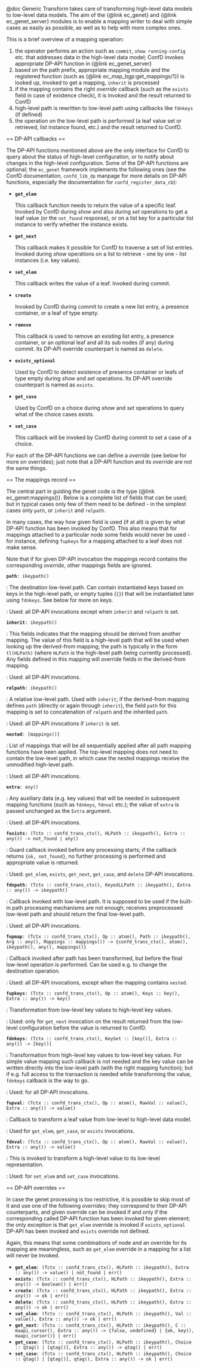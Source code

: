 @doc Generic Transform takes care of transforming high-level data models to low-level data
models.  The aim of the {@link ec_genet} and {@link ec_genet_server} modules is to enable
a mapping writer to deal with simple cases as easily as possible, as well as to help with
more complex ones.

This is a brief overview of a mapping operation:

 1. the operator performs an action such as `commit`, `show running-config`
    etc. that addresses data in the high-level data model; ConfD invokes
    appropriate DP-API function in {@link ec_genet_server}
 2. based on the path prefix, appropriate mapping module and the registered
    function (such as {@link ec_map_bgp:get_mappings/1}) is looked up, invoked
    to get a mapping, `inherit` is processed
 3. if the mapping contains the right *override* callback (such as the `exists`
    field in case of existence check), it is invoked and the result returned to
    ConfD
 4. high-level path is rewritten to low-level path using callbacks like
    `fdnkeys` (if defined)
 5. the operation on the low-level path is performed (a leaf value set or
    retrieved, list instance found, etc.) and the result returned to ConfD.

== DP-API callbacks ==

The DP-API functions mentioned above are the only interface for ConfD to query
about the status of high-level configuration, or to notify about changes in the
high-level configuration. Some of the DP-API functions are optional; the
`ec_genet` framework implements the following ones (see the ConfD
documentation, `confd_lib_dp` manpage for more details on DP-API functions,
especially the documentation for `confd_register_data_cb`):

 * **`get_elem`**

    This callback function needs to return the value of a specific
    leaf. Invoked by ConfD during *show* and also during *set*
    operations to get a leaf value (or the `not_found` response), or on a list
    key for a particular list instance to verify whether the instance exists.

 * **`get_next`**

    This callback makes it possible for ConfD to traverse a set of list
    entries. Invoked during *show* operations on a list to retrieve -
    one by one - list instances (i.e. key values).

 * **`set_elem`**

    This callback writes the value of a leaf. Invoked during commit.

 * **`create`**

    Invoked by ConfD during commit to create a new list entry, a presence
    container, or a leaf of type empty.

 * **`remove`**

    This callback is used to remove an existing list entry, a presence
    container, or an optional leaf and all its sub nodes (if any) during
    commit. Its DP-API override counterpart is named as `delete`.

 * **`exists_optional`**

    Used by ConfD to detect existence of presence container or leafs of type
    empty during *show* and *set* operations. Its DP-API override
    counterpart is named as `exists`.

 * **`get_case`**

    Used by ConfD on a choice during *show* and *set* operations
    to query what of the choice cases exists.

 * **`set_case`**

    This callback will be invoked by ConfD during commit to set a case of a
    choice.

For each of the DP-API functions we can define a *override* (see below for more
on overrides); just note that a DP-API function and its *override* are not the
same things.


== The mappings record ==

The central part in guiding the genet code is the type {@link
ec_genet:mappings()}. Below is a complete list of fields that can be used; but
in typical cases only few of them need to be defined - in the simplest cases
only `path`, or `inherit` and `relpath`.

In many cases, the way how given field is used (if at all) is given by what
DP-API function has been invoked by ConfD. This also means that for mappings
attached to a particular node some fields would never be used - for instance,
defining `fupkeys` for a mapping attached to a leaf does not make sense.

Note that if for given DP-API invocation the mappings record contains the
corresponding *override*, other mappings fields are ignored.

**`path`**`: ikeypath()`

:  The destination low-level path. Can contain instantiated keys based on keys
   in the high-level path, or empty tuples (`{}`) that will be instantiated
   later using `fdnkeys`. See below for more on keys.

: Used: all DP-API invocations except when `inherit` and `relpath` is set.

**`inherit`**`: ikeypath()`

:  This fields indicates that the mapping should be derived from another
   mapping. The value of this field is a high-level path that will be used when
   looking up the derived-from mapping; the path is typically in the form
   `tl(HLPath)` (where `HLPath` is the high-level path being currently
   processed). Any fields defined in this mapping will override fields in the
   derived-from mapping.

:  Used: all DP-API invocations.

**`relpath`**`: ikeypath()`

:  A relative low-level path. Used with `inherit`; if the derived-from mapping
   defines `path` (directly or again through `inherit`), the field `path` for
   this mapping is set to concatenation of `relpath` and the inherited `path`.

:  Used: all DP-API invocations if `inherit` is set.

**`nested`**`: [mappings()]`

:  List of mappings that will be all sequentially applied after all path
   mapping functions have been applied. The top-level mapping does not need to
   contain the low-level path, in which case the nested mappings receive the
   unmodified high-level path.

:  Used: all DP-API invocations.

**`extra`**`: any()`

:  Any auxiliary data (e.g. key values) that will be needed in subsequent
   mapping functions (such as `fdnkeys`, `fdnval` etc.); the value of `extra`
   is passed unchanged as the `Extra` argument.

:  Used: all DP-API invocations.

**`fexists`**`: (Tctx :: confd_trans_ctx(), HLPath :: ikeypath(), Extra :: any()) -> not_found | any()`

:  Guard callback invoked before any processing starts; if the callback returns
   `{ok, not_found}`, no further processing is performed and appropriate value
   is returned.

:  Used: `get_elem`, `exists`, `get_next`, `get_case`, and `delete` DP-API
   invocations.

**`fdnpath`**`: (Tctx :: confd_trans_ctx(), KeyedLLPath :: ikeypath(), Extra :: any()) -> ikeypath()`

:  Callback invoked with low-level path. It is supposed to be used if the
   built-in path processing mechanisms are not enough; receives preprocessed
   low-level path and should return the final low-level path.

:  Used: all DP-API invocations.

**`fopmap`**`: (Tctx :: confd_trans_ctx(), Op :: atom(), Path :: ikeypath(), Arg :: any(), Mappings :: mappings()) -> {confd_trans_ctx(), atom(), ikeypath(), any(), mappings()}`

:  Callback invoked after path has been transformed, but before the final
   low-level operation is performed. Can be used e.g. to change the destination
   operation.

:  Used: all DP-API invocations, except when the mapping contains `nested`.

**`fupkeys`**`: (Tctx :: confd_trans_ctx(), Op :: atom(), Keys :: key(), Extra :: any()) -> key()`

:  Transformation from low-level key values to high-level key values.

:  Used: only for `get_next` invocation on the result returned from the
   low-level configuration before the value is returned to ConfD.

**`fdnkeys`**`: (Tctx :: confd_trans_ctx(), KeySet :: [key()], Extra :: any()) -> [key()]`

:  Transformation from high-level key values to low-level key values. For
   simple value mapping such callback is not needed and the key value can be
   written directly into the low-level path (with the right mapping function);
   but if e.g. full access to the transaction is needed while transforming the
   value, `fdnkeys` callback is the way to go.

:  Used: for all DP-API invocations.

**`fupval`**`: (Tctx :: confd_trans_ctx(), Op :: atom(), RawVal :: value(), Extra :: any()) -> value()`

:  Callback to transform a leaf value from low-level to high-level data model.

:  Used for `get_elem`, `get_case`, or `exists` invocations.

**`fdnval`**`: (Tctx :: confd_trans_ctx(), Op :: atom(), RawVal :: value(), Extra :: any()) -> value()`

:  This is invoked to transform a high-level value to its low-level
   representation.

:  Used: for `set_elem` and `set_case` invocations.


== DP-API overrides ==

In case the genet processing is too restrictive, it is possible to skip most of
it and use one of the following *overrides*; they correspond to their DP-API
counterparts, and given override can be invoked if and only if the
corresponding called DP-API function has been invoked for given element; the
only exception is that `get_elem` override is invoked if `exists_optional`
DP-API has been invoked and `exists` override not defined.

Again, this means that some combinations of node and an override for its
mapping are meaningless, such as `get_elem` override in a mapping for a list
will never be invoked.

 * **`get_elem`**`: (Tctx :: confd_trans_ctx(), HLPath :: ikeypath(), Extra :: any()) -> value() | not_found | err()`
 * **`exists`**`: (Tctx :: confd_trans_ctx(), HLPath :: ikeypath(), Extra :: any()) -> boolean() | err()`
 * **`create`**`: (Tctx :: confd_trans_ctx(), HLPath :: ikeypath(), Extra :: any()) -> ok | err()`
 * **`delete`**`: (Tctx :: confd_trans_ctx(), HLPath :: ikeypath(), Extra :: any()) -> ok | err()`
 * **`set_elem`**`: (Tctx :: confd_trans_ctx(), HLPath :: ikeypath(), Val :: value(), Extra :: any()) -> ok | err()`
 * **`get_next`**`: (Tctx :: confd_trans_ctx(), HLPath :: ikeypath(), C :: maapi_cursor(), Extra :: any()) -> {false, undefined} | {ok, key(), maapi_cursor()} | err()`
 * **`get_case`**`: (Tctx :: confd_trans_ctx(), HLPath :: ikeypath(), Choice :: qtag() | [qtag()], Extra :: any()) -> qtag() | err()`
 * **`set_case`**`: (Tctx :: confd_trans_ctx(), HLPath :: ikeypath(), Choice :: qtag() | [qtag()], qtag(), Extra :: any()) -> ok | err()`
